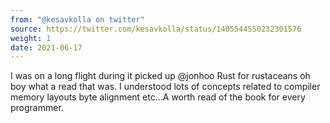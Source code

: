 ```yaml
---
from: "@kesavkolla on twitter"
source: https://twitter.com/kesavkolla/status/1405544550232301576
weight: 1
date: 2021-06-17
---
```

I was on a long flight during it picked up @jonhoo Rust for rustaceans oh boy what a read that was. I understood lots of concepts related to compiler memory layouts byte alignment etc...A worth read of the book for every programmer.

